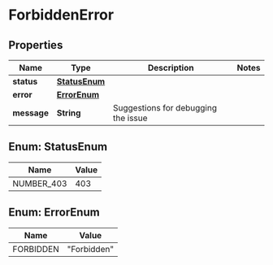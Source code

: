 

# ForbiddenError


## Properties

| Name | Type | Description | Notes |
|------------ | ------------- | ------------- | -------------|
|**status** | [**StatusEnum**](#StatusEnum) |  |  |
|**error** | [**ErrorEnum**](#ErrorEnum) |  |  |
|**message** | **String** | Suggestions for debugging the issue |  |



## Enum: StatusEnum

| Name | Value |
|---- | -----|
| NUMBER_403 | 403 |



## Enum: ErrorEnum

| Name | Value |
|---- | -----|
| FORBIDDEN | &quot;Forbidden&quot; |



